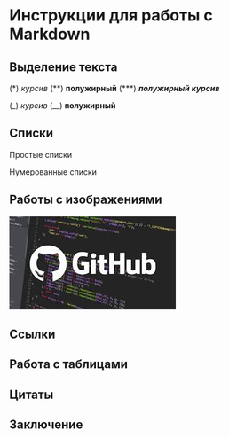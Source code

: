 # Инструкции для работы с Markdown

## Выделение текста

(\*) *курсив*
(\*\*) **полужирный**
(\*\*\*) ***полужирный курсив***

(\_) _курсив_
(\_\_) __полужирный__

## Списки 

Простые списки

Нумерованные списки

## Работы с изображениями

![GIT LOGO](/images/Git.jpg)

## Ссылки

## Работа с таблицами

## Цитаты

## Заключение